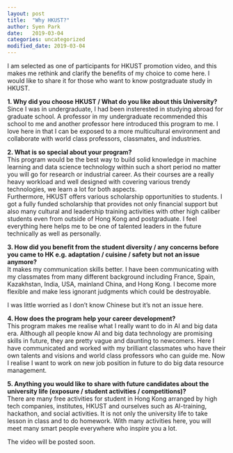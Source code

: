 ```yaml
---
layout: post
title:  "Why HKUST?"
author: Syen Park
date:   2019-03-04
categories: uncategorized
modified_date: 2019-03-04
---
```

I am selected as one of participants for HKUST promotion video, and this makes me rethink and clarify the benefits of my choice to come here. I would like to share it for those who want to know postgraduate study in HKUST.

**1. Why did you choose HKUST / What do you like about this University?**  
Since I was in undergraduate, I had been insterested in studying abroad for graduate school. A professor in my undergraduate recommended this school to me and another professor here introduced this program to me. I love here in that I can be exposed to a more multicultural environment and collaborate with world class professors, classmates, and industries.

**2. What is so special about your program?**  
This program would be the best way to build solid knowledge in machine learning and data science technology within such a short period no matter you will go for research or industrial career. As their courses are a really heavy workload and well designed with covering various trendy technologies, we learn a lot for both aspects.  
Furthermore, HKUST offers various scholarship opportunities to students. I got a fully funded scholarship that provides not only financial support but also many cultural and leadership training activities with other high caliber students even from outside of Hong Kong and postgraduate. I feel everything here helps me to be one of talented leaders in the future technically as well as personally.

**3. How did you benefit from the student diversity / any concerns before you came to HK e.g. adaptation / cuisine / safety but not an issue anymore?**  
It makes my communication skills better. I have been communicating with my classmates from many different background including France, Spain, Kazakhstan, India, USA, mainland China, and Hong Kong. I become more flexible and make less ignorant judgments which could be destroyable.

I was little worried as I don’t know Chinese but it’s not an issue here.

**4. How does the program help your career development?**  
This program makes me realise what I really want to do in AI and big data era. Although all people know AI and big data technology are promising skills in future, they are pretty vague and daunting to newcomers. Here I have communicated and worked with my brilliant classmates who have their own talents and visions and world class professors who can guide me. Now I realise I want to work on new job position in future to do big data resource management.

**5. Anything you would like to share with future candidates about the university life 
(exposure / student activities / competitions)?**  
There are many free activities for student in Hong Kong arranged by high tech companies, institutes, HKUST and ourselves such as AI-training, hackathon, and social activities. It is not only the university life to take lesson in class and to do homework. With many activities here, you will meet many smart people everywhere who inspire you a lot.

The video will be posted soon.
